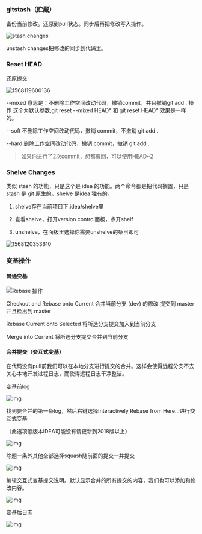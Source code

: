 ### gitstash（贮藏）

备份当前修改。还原到pull状态。同步后再把修改写入操作。

![stash changes](https://i.loli.net/2019/06/15/5d046edacc6b341521.jpg)

unstash changes把修改的同步到代码里。

### Reset HEAD

还原提交

![1568119600136](https://i.loli.net/2019/09/21/QZLCYScM5uaAreJ.png)

--mixed 
意思是：不删除工作空间改动代码，撤销commit，并且撤销git add . 操作
这个为默认参数,git reset --mixed HEAD^ 和 git reset HEAD^ 效果是一样的。

--soft  不删除工作空间改动代码，撤销 commit，不撤销 git add . 

--hard
删除工作空间改动代码，撤销 commit，撤销 git add . 

> 如果你进行了2次commit，想都撤回，可以使用HEAD~2



### Shelve Changes

类似 stash 的功能，只是这个是 idea 的功能。两个命令都是把代码搁置，只是 stash 是 git 原生的。shelve 是idea 独有的。

1. shelve存在当前项目下.idea/shelve里
   
2. 查看shelve，打开version control面板，点开shelf
3. unshelve，在面板里选择你需要unshelve的条目即可

![1568120353610](https://i.loli.net/2019/09/21/i4Ufak6KSmB5Ngv.png)

### 变基操作

#### 普通变基

![Rebase 操作](https://i.loli.net/2020/03/27/6WvMVGQ1iKhzHOq.png)

Checkout and Rebase onto Current  合并当前分支 (dev) 的修改 提交到 master 并且检出到 master

Rebase Current onto Selected         将所选分支提交加入到当前分支

Merge into Current                         将所选分支提交合并到当前分支



#### 合并提交（交互式变基）

在代码没有pull前我们可以在本地分支进行提交的合并。这样会使得远程分支不去关心本地开发过程日志，而使得远程日志干净整洁。

变基前log

![img](https://static.oschina.net/uploads/space/2018/0404/105049_W10i_3452433.png)

找到要合并的第一条log，然后右键选择Interactively Rebase from Here...进行交互式变基

（此选项低版本IDEA可能没有请更新到2018版以上）

![img](https://static.oschina.net/uploads/space/2018/0404/105200_dATH_3452433.png)

除题一条外其他全部选择squash随前面的提交一并提交

![img](https://static.oschina.net/uploads/space/2018/0404/105609_0H5M_3452433.png)

编辑交互式变基提交说明。默认显示合并的所有提交的内容，我们也可以添加和修改内容。

![img](https://static.oschina.net/uploads/space/2018/0404/105817_wcsG_3452433.png)

变基后日志

![img](https://static.oschina.net/uploads/space/2018/0404/105836_LYFU_3452433.png)

 